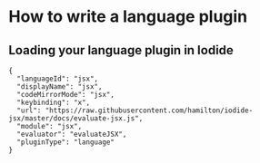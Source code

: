 # How to write a language plugin

## Loading your language plugin in Iodide

```
{
  "languageId": "jsx",
  "displayName": "jsx",
  "codeMirrorMode": "jsx",
  "keybinding": "x",
  "url": "https://raw.githubusercontent.com/hamilton/iodide-jsx/master/docs/evaluate-jsx.js",
  "module": "jsx",
  "evaluator": "evaluateJSX",
  "pluginType": "language"
}
```
